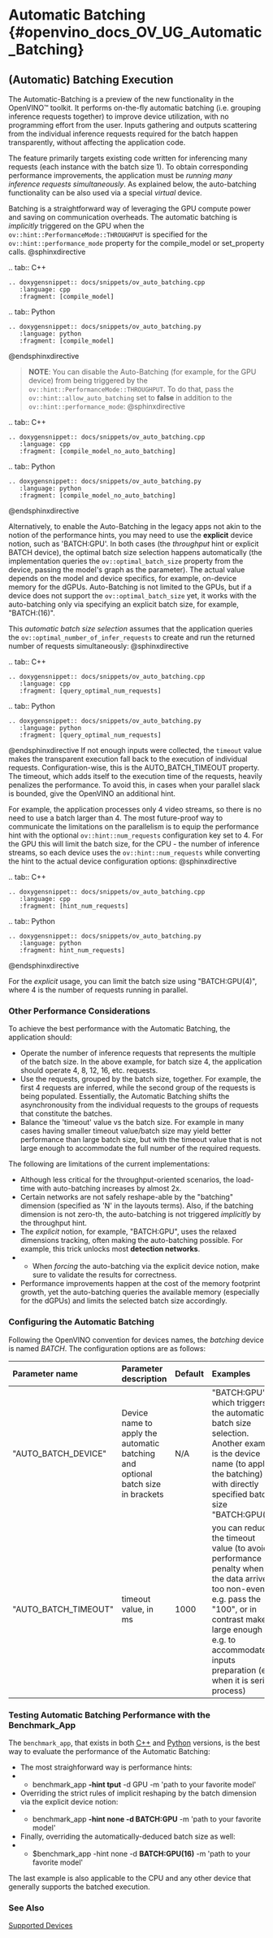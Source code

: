 # Automatic Batching {#openvino_docs_OV_UG_Automatic_Batching}

## (Automatic) Batching Execution

The Automatic-Batching is a preview of the new functionality in the OpenVINO™ toolkit.  It performs on-the-fly automatic batching (i.e. grouping inference requests together) to improve device utilization, with no programming effort from the user.
Inputs gathering and outputs scattering from the individual inference requests required for the batch happen transparently, without affecting the application code. 

The feature primarily targets existing code written for inferencing many requests (each instance with the batch size 1). To obtain corresponding performance improvements, the application must be *running many inference requests simultaneously*. 
As explained below, the auto-batching functionality can be also used via a special *virtual* device.       

Batching is a straightforward way of leveraging the GPU compute power and saving on communication overheads. The automatic batching is  _implicitly_ triggered on the GPU when the `ov::hint::PerformanceMode::THROUGHPUT` is specified for the `ov::hint::performance_mode` property for the compile_model or set_property calls.
@sphinxdirective

.. tab:: C++

    .. doxygensnippet:: docs/snippets/ov_auto_batching.cpp
       :language: cpp
       :fragment: [compile_model]

.. tab:: Python

    .. doxygensnippet:: docs/snippets/ov_auto_batching.py
       :language: python
       :fragment: [compile_model]

@endsphinxdirective
> **NOTE**: You can disable the Auto-Batching (for example, for the GPU device) from being triggered by the `ov::hint::PerformanceMode::THROUGHPUT`. To do that, pass the `ov::hint::allow_auto_batching` set to **false** in addition to the `ov::hint::performance_mode`:
@sphinxdirective

.. tab:: C++

    .. doxygensnippet:: docs/snippets/ov_auto_batching.cpp
       :language: cpp
       :fragment: [compile_model_no_auto_batching]

.. tab:: Python

    .. doxygensnippet:: docs/snippets/ov_auto_batching.py
       :language: python
       :fragment: [compile_model_no_auto_batching]

@endsphinxdirective


Alternatively, to enable the Auto-Batching in the legacy apps not akin to the notion of the performance hints, you may need to use the **explicit** device notion, such as 'BATCH:GPU'. In both cases (the *throughput* hint or explicit BATCH device), the optimal batch size selection happens automatically (the implementation queries the `ov::optimal_batch_size` property from the device, passing the model's graph as the parameter). The actual value depends on the model and device specifics, for example, on-device memory for the dGPUs.
Auto-Batching is not limited to the GPUs, but if a device does not support the `ov::optimal_batch_size` yet, it works with the auto-batching only via specifying an explicit batch size, for example, "BATCH:<device>(16)".

This _automatic batch size selection_ assumes that the application queries the `ov::optimal_number_of_infer_requests` to create and run the returned number of requests simultaneously:
@sphinxdirective

.. tab:: C++

    .. doxygensnippet:: docs/snippets/ov_auto_batching.cpp
       :language: cpp
       :fragment: [query_optimal_num_requests]

.. tab:: Python

    .. doxygensnippet:: docs/snippets/ov_auto_batching.py
       :language: python
       :fragment: [query_optimal_num_requests]

@endsphinxdirective
If not enough inputs were collected, the `timeout` value makes the transparent execution fall back to the execution of individual requests. Configuration-wise, this is the AUTO_BATCH_TIMEOUT property.
The timeout, which adds itself to the execution time of the requests, heavily penalizes the performance. To avoid this, in cases when your parallel slack is bounded, give the OpenVINO an additional hint.

For example, the application processes only 4 video streams, so there is no need to use a batch larger than 4. The most future-proof way to communicate the limitations on the parallelism is to equip the performance hint with the optional `ov::hint::num_requests` configuration key set to 4. For the GPU this will limit the batch size, for the CPU - the number of inference streams, so each device uses the `ov::hint::num_requests` while converting the hint to the actual device configuration options:
@sphinxdirective

.. tab:: C++

    .. doxygensnippet:: docs/snippets/ov_auto_batching.cpp
       :language: cpp
       :fragment: [hint_num_requests]

.. tab:: Python

    .. doxygensnippet:: docs/snippets/ov_auto_batching.py
       :language: python
       :fragment: hint_num_requests]

@endsphinxdirective

For the *explicit* usage, you can limit the batch size using "BATCH:GPU(4)",  where 4 is the number of requests running in parallel.

### Other Performance Considerations

To achieve the best performance with the Automatic Batching, the application should:
 - Operate the number of inference requests that represents the multiple of the batch size. In the above example, for batch size 4, the application should operate 4, 8, 12, 16, etc. requests.
 - Use the requests, grouped by the batch size, together. For example, the first 4 requests are inferred, while the second group of the requests is being populated. Essentially, the Automatic Batching shifts the asynchronousity from the individual requests to the groups of requests that constitute the batches.
  - Balance the 'timeout' value vs the batch size. For example in many cases having smaller timeout value/batch size may yield better performance than large batch size, but with the timeout value that is not large enough to accommodate the full number of the required requests. 

The following are limitations of the current implementations:
 - Although less critical for the throughput-oriented scenarios, the load-time with auto-batching increases by almost 2x.
 - Certain networks are not safely reshape-able by the "batching" dimension (specified as 'N' in the layouts terms). Also, if the batching dimension is not zero-th, the auto-batching is not triggered _implicitly_ by the throughput hint.
 -  The _explicit_ notion, for example, "BATCH:GPU", uses the relaxed dimensions tracking, often making the auto-batching possible. For example, this trick unlocks most **detection networks**.
 - - When *forcing* the auto-batching via the explicit device notion, make sure to validate the results for correctness.   
 - Performance improvements happen at the cost of the memory footprint growth, yet the auto-batching queries the available memory (especially for the dGPUs) and limits the selected batch size accordingly.

 
### Configuring the Automatic Batching
Following the OpenVINO convention for devices names, the *batching* device is named *BATCH*. The configuration options are as follows:

| Parameter name     | Parameter description      | Default            |             Examples                                                      |
| :---               | :---                  | :---               |:-----------------------------------------------------------------------------|
| "AUTO_BATCH_DEVICE" | Device name to apply the automatic batching and optional batch size in brackets | N/A | "BATCH:GPU" which triggers the automatic batch size selection. Another example is the device name (to apply the batching) with directly specified batch size "BATCH:GPU(4)"     |
| "AUTO_BATCH_TIMEOUT" | timeout value, in ms | 1000 |  you can reduce the timeout value (to avoid performance penalty when the data arrives too non-evenly) e.g. pass the "100", or in contrast make it large enough e.g. to accommodate inputs preparation (e.g. when it is serial process)     |

### Testing Automatic Batching Performance with the Benchmark_App
The `benchmark_app`, that exists in both  [C++](../../samples/cpp/benchmark_app/README.md) and [Python](../../tools/benchmark_tool/README.md) versions, is the best way to evaluate the performance of the Automatic Batching:
 -  The most straighforward way is performance hints:
- - benchmark_app **-hint tput** -d GPU -m 'path to your favorite model'
 -  Overriding the strict rules of implicit reshaping by the batch dimension via the explicit device notion:
- - benchmark_app **-hint none -d BATCH:GPU** -m 'path to your favorite model'
 -  Finally, overriding the automatically-deduced batch size as well:
- - $benchmark_app -hint none -d **BATCH:GPU(16)** -m 'path to your favorite model'

The last example is also applicable to the CPU and any other device that generally supports the batched execution.  

### See Also
[Supported Devices](supported_plugins/Supported_Devices.md)
